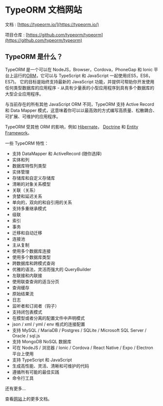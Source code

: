 # TypeORM 文档网站

文档 : [https://typeorm.io/](https://typeorm.io/)

项目仓库 : [https://github.com/typeorm/typeorm](https://github.com/typeorm/typeorm)

## TypeORM 是什么？

TypeORM 是一个可以在 NodeJS，Browser，Cordova，PhoneGap 和 Ionic 平台上运行的[ORM](https://en.wikipedia.org/wiki/Object-relational_mapping)，它可以与 TypeScript 和 JavaScript 一起使用(ES5，ES6，ES7)。
它的目标是始终支持最新的 JavaScript 功能，并提供可帮助你开发使用任何类型数据库的应用程序 - 从具有少量表的小型应用程序到具有多个数据库的大型企业应用程序。

与当前存在的所有其他 JavaScript ORM 不同，TypeORM 支持 Active Record 和 Data Mapper 模式，这意味着你可以以最高效的方式编写高质量、松散耦合、可扩展、可维护的应用程序。

TypeORM 受其他 ORM 的影响，例如 [Hibernate](http://hibernate.org/orm/)，
[Doctrine](http://www.doctrine-project.org/) 和 [Entity Framework](https://www.asp.net/entity-framework)。

一些 TypeORM 特性：

- 支持 DataMapper 和 ActiveRecord (随你选择)
- 实体和列
- 数据库特性列类型
- 实体管理
- 存储库和自定义存储库
- 清晰的对象关系模型
- 关联（关系）
- 贪婪和延迟关系
- 单向的，双向的和自引用的关系
- 支持多重继承模式
- 级联
- 索引
- 事务
- 迁移和自动迁移
- 连接池
- 主从复制
- 使用多个数据库连接
- 使用多个数据库类型
- 跨数据库和跨模式查询
- 优雅的语法，灵活而强大的 QueryBuilder
- 左联接和内联接
- 使用联查查询的适当分页
- 查询缓存
- 原始结果流
- 日志
- 监听者和订阅者（钩子）
- 支持闭包表模式
- 在模型或者分离的配置文件中声明模式
- json / xml / yml / env 格式的连接配置
- 支持 MySQL / MariaDB / Postgres / SQLite / Microsoft SQL Server / Oracle / sql.js
- 支持 MongoDB NoSQL 数据库
- 可在 NodeJS / 浏览器 / Ionic / Cordova / React Native / Expo / Electron 平台上使用
- 支持 TypeScript 和 JavaScript
- 生成高性能、灵活、清晰和可维护的代码
- 遵循所有可能的最佳实践
- 命令行工具

还有更多...

查看[网站](http://typeorm.io)上的更多文档。
